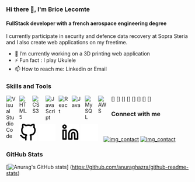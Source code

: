 ### Hi there 👋, I'm Brice Lecomte 
#### FullStack developer with a french aerospace engineering degree
I currently participate in security and defence data recovery at Sopra Steria and I also create web applications on my freetime.

- 🔭 I’m currently working on a 3D printing web application 
- ⚡ Fun fact : I play Ukulele
- 📫 How to reach me: Linkedin or Email

### Skills and Tools

[<img align="left" alt="Visual Studio Code" width="26px" src="https://cdn.jsdelivr.net/gh/devicons/devicon/icons/vscode/vscode-original.svg" style="padding-right:10px;" />]
[<img align="left" alt="HTML5" width="26px" src="https://cdn.jsdelivr.net/gh/devicons/devicon/icons/html5/html5-original.svg" style="padding-right:10px;" />]
[<img align="left" alt="CSS3" width="26px" src="https://cdn.jsdelivr.net/gh/devicons/devicon/icons/css3/css3-original.svg" style="padding-right:10px;" />]
[<img align="left" alt="JavaScript" width="26px" src="https://cdn.jsdelivr.net/gh/devicons/devicon/icons/javascript/javascript-original.svg" style="padding-right:10px;" />]
[<img align="left" alt="React" width="26px" src="https://cdn.jsdelivr.net/gh/devicons/devicon/icons/react/react-original.svg" style="padding-right:10px;" />]
[<img align="left" alt="Java" width="26px" src="https://cdn.jsdelivr.net/gh/devicons/devicon/icons/java/java-original.svg" style="padding-right:10px;" />]
[<img align="left" alt="MySQL" width="26px" src="https://cdn.jsdelivr.net/gh/devicons/devicon/icons/mysql/mysql-original.svg" style="padding-right:10px;" />]
[<img align="left" alt="AWS" width="25px" src="https://cdn.jsdelivr.net/gh/devicons/devicon/icons/amazonwebservices/amazonwebservices-original.svg" style="padding-right:11px;" />]

### Connect with me

[![img_contact](./img/github-light.svg)](https://github.com/Brice150#gh-light-mode-only)
[![img_contact](./img/github-dark.svg)](https://github.com/Brice150#gh-dark-mode-only)
&nbsp;&nbsp;
[![img_contact](./img/linkedin-light.svg)](https://www.linkedin.com/in/brice-lecomte/#gh-light-mode-only)
[![img_contact](./img/linkedin-dark.svg)](https://www.linkedin.com/in/brice-lecomte/#gh-dark-mode-only)
&nbsp;&nbsp;
[![img_contact](./img/facebook-light.svg)](https://www.facebook.com/brice.lecomte0#gh-light-mode-only)
[![img_contact](./img/facebook-dark.svg)](https://www.facebook.com/brice.lecomte0#gh-dark-mode-only)

### GitHub Stats

[![Anurag's GitHub stats](https://github-readme-stats.vercel.app/api?username=Brice150&show_icons=true&hide_border=false&title_color=3B1F94f&icon_color=FFE500&bg_color=09131B&text_color=ffffff&border_color=0c1a25)]
(https://github.com/anuraghazra/github-readme-stats)
